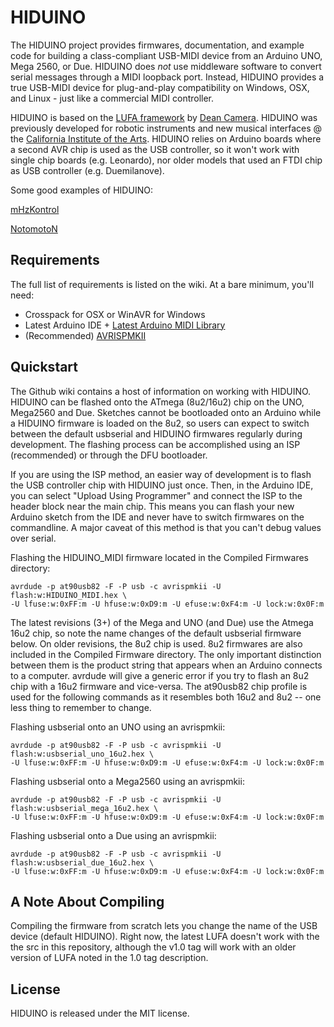 # HIDUINO

The HIDUINO project provides firmwares, documentation, and example code for building a class-compliant USB-MIDI device from an Arduino UNO, Mega 2560, or Due. HIDUINO does *not* use middleware software to convert serial messages through a MIDI loopback port. Instead, HIDUINO provides a true USB-MIDI device for plug-and-play compatibility on Windows, OSX, and Linux - just like a commercial MIDI controller. 

HIDUINO is based on the [LUFA framework](https://github.com/abcminiuser/lufa-lib) by [Dean Camera](http://www.fourwalledcubicle.com/). HIDUINO was previously developed for robotic instruments and new musical interfaces @ the [California Institute of the Arts](http://mtiid.calarts.edu). HIDUINO relies on Arduino boards where a second AVR chip is used as the USB controller, so it won't work with single chip boards (e.g. Leonardo), nor older models that used an FTDI chip as USB controller (e.g. Duemilanove). 

Some good examples of HIDUINO:

[mHzKontrol](http://www.youtube.com/watch?v=f4GCczAaD8A)

[NotomotoN](http://vimeo.com/33365051)

## Requirements

The full list of requirements is listed on the wiki. At a bare minimum, you'll need:

* Crosspack for OSX or WinAVR for Windows
* Latest Arduino IDE + [Latest Arduino MIDI Library](http://arduino.cc/playground/Main/MIDILibrary)
* (Recommended) [AVRISPMKII](http://www.atmel.com/tools/AVRISPMKII.aspx)

## Quickstart

The Github wiki contains a host of information on working with HIDUINO. HIDUINO can be flashed onto the ATmega (8u2/16u2) chip on the UNO, Mega2560 and Due. Sketches cannot be bootloaded onto an Arduino while a HIDUINO firmware is loaded on the 8u2, so users can expect to switch between the default usbserial and HIDUINO firmwares regularly during development. The flashing process can be accomplished using an ISP (recommended) or through the DFU bootloader.

If you are using the ISP method, an easier way of development is to flash the USB controller chip with HIDUINO just once. Then, in the Arduino IDE, you can select "Upload Using Programmer" and connect the ISP to the header block near the main chip. This means you can flash your new Arduino sketch from the IDE and never have to switch firmwares on the commandline. A major caveat of this method is that you can't debug values over serial. 

Flashing the HIDUINO_MIDI firmware located in the Compiled Firmwares directory:

```Shell
avrdude -p at90usb82 -F -P usb -c avrispmkii -U flash:w:HIDUINO_MIDI.hex \
-U lfuse:w:0xFF:m -U hfuse:w:0xD9:m -U efuse:w:0xF4:m -U lock:w:0x0F:m
```

The latest revisions (3+) of the Mega and UNO (and Due) use the Atmega 16u2 chip, so note the name changes of the default usbserial firmware below. On older revisions, the 8u2 chip is used. 8u2 firmwares are also included in the Compiled Firmware directory. The only important distinction between them is the product string that appears when an Arduino connects to a computer. avrdude will give a generic error if you try to flash an 8u2 chip with a 16u2 firmware and vice-versa. The at90usb82 chip profile is used for the following commands as it resembles both 16u2 and 8u2 -- one less thing to remember to change.

Flashing usbserial onto an UNO using an avrispmkii:

```Shell
avrdude -p at90usb82 -F -P usb -c avrispmkii -U flash:w:usbserial_uno_16u2.hex \
-U lfuse:w:0xFF:m -U hfuse:w:0xD9:m -U efuse:w:0xF4:m -U lock:w:0x0F:m
```

Flashing usbserial onto a Mega2560 using an avrispmkii:

```Shell
avrdude -p at90usb82 -F -P usb -c avrispmkii -U flash:w:usbserial_mega_16u2.hex \
-U lfuse:w:0xFF:m -U hfuse:w:0xD9:m -U efuse:w:0xF4:m -U lock:w:0x0F:m
```

 Flashing usbserial onto a Due using an avrispmkii:

 ```Shell
avrdude -p at90usb82 -F -P usb -c avrispmkii -U flash:w:usbserial_due_16u2.hex \
-U lfuse:w:0xFF:m -U hfuse:w:0xD9:m -U efuse:w:0xF4:m -U lock:w:0x0F:m
```

## A Note About Compiling
Compiling the firmware from scratch lets you change the name of the USB device (default HIDUINO). Right now, the latest LUFA doesn't work with the the src in this repository, although the v1.0 tag will work with an older version of LUFA noted in the 1.0 tag description. 

## License

HIDUINO is released under the MIT license.
